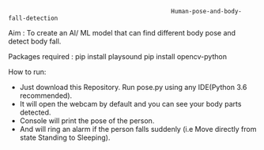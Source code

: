                                                   Human-pose-and-body-fall-detection

Aim : 
  To create an AI/ ML model that can find different body pose and detect body fall.

Packages required :
  pip install playsound
  pip install opencv-python
  
How to run:
  - Just download this Repository. Run pose.py using any IDE(Python 3.6 recommended).
  - It will open the webcam by default and you can see your body parts detected.
  - Console will print the pose of the person. 
  - And will ring an alarm if the person falls suddenly (i.e Move directly from state Standing to Sleeping).

